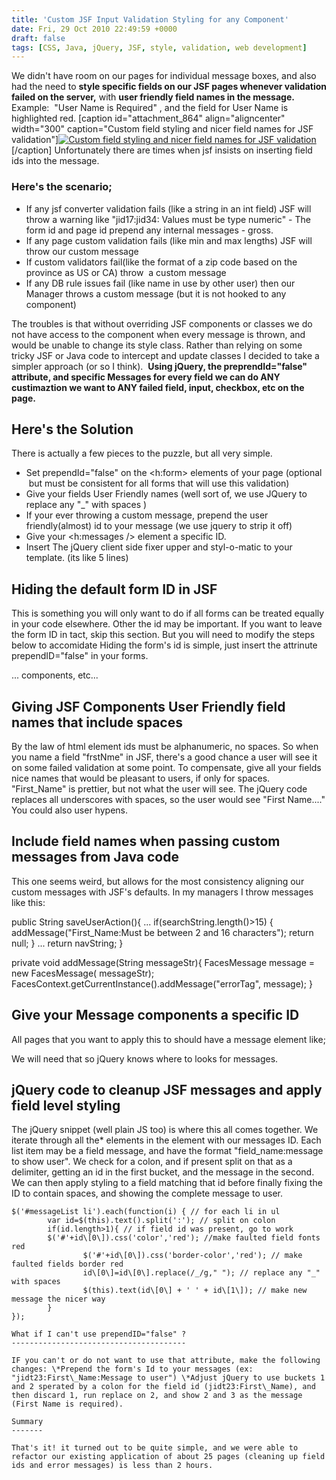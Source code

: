 ```yaml
---
title: 'Custom JSF Input Validation Styling for any Component'
date: Fri, 29 Oct 2010 22:49:59 +0000
draft: false
tags: [CSS, Java, jQuery, JSF, style, validation, web development]
---
```


We didn't have room on our pages for individual message boxes, and also had the need to **style specific fields on our JSF pages whenever validation failed on the server,** with **user friendly field names in the message.** Example:  "User Name is Required" , and the field for User Name is highlighted red. \[caption id="attachment_864" align="aligncenter" width="300" caption="Custom field styling and nicer field names for JSF validation"\][![Custom field styling and nicer field names for JSF validation](https://blog.edwardawebb.com/wp-content/uploads/2010/10/jsf_jquery_validation-300x68.png "jsf_jquery_validation")](https://blog.edwardawebb.com/wp-content/uploads/2010/10/jsf_jquery_validation.png)\[/caption\] Unfortunately there are times when jsf insists on inserting field ids into the message.

### Here's the scenario;

*   If any jsf converter validation fails (like a string in an int field) JSF will throw a warning like "jid17:jid34: Values must be type numeric" - The form id and page id prepend any internal messages - gross.
*   If any page custom validation fails (like min and max lengths) JSF will throw our custom message
*   If custom validators fail(like the format of a zip code based on the province as US or CA) throw  a custom message
*   If any DB rule issues fail (like name in use by other user) then our Manager throws a custom message (but it is not hooked to any component)

The troubles is that without overriding JSF components or classes we do not have access to the component when every message is thrown, and would be unable to change its style class. Rather than relying on some tricky JSF or Java code to intercept and update classes I decided to take a simpler approach (or so I think).  **Using jQuery, the preprendId="false" attribute, and specific Messages for every field we can do ANY custimaztion we want to ANY failed field, input, checkbox, etc on the page.**

Here's the Solution
-------------------

There is actually a few pieces to the puzzle, but all very simple.

*   Set prependId="false" on the <h:form> elements of your page (optional  but must be consistent for all forms that will use this validation)
*   Give your fields User Friendly names (well sort of, we use JQuery to replace any "_" with spaces )
*   If your ever throwing a custom message, prepend the user friendly(almost) id to your message (we use jquery to strip it off)
*   Give your <h:messages /> element a specific ID.
*   Insert The jQuery client side fixer upper and styl-o-matic to your template. (its like 5 lines)

Hiding the default form ID in JSF
---------------------------------

This is something you will only want to do if all forms can be treated equally in your code elsewhere. Other the id may be important. If you want to leave the form ID in tact, skip this section. But you will need to modify the steps below to accomidate Hiding the form's id is simple, just insert the attrinute prependID="false" in your forms.

 ... components, etc... 

Giving JSF Components User Friendly field names that include spaces
-------------------------------------------------------------------

By the law of html element ids must be alphanumeric, no spaces. So when you name a field "frstNme" in JSF, there's a good chance a user will see it on some failed validation at some point. To compensate, give all your fields nice names that would be pleasant to users, if only for spaces. "First_Name" is prettier, but not what the user will see. The jQuery code replaces all underscores with spaces, so the user would see "First Name...." You could also user hypens.

Include field names when passing custom messages from Java code
---------------------------------------------------------------

This one seems weird, but allows for the most consistency aligning our custom messages with JSF's defaults. In my managers I throw messages like this:

public String saveUserAction(){ 
	 ...
	if(searchString.length()>15)
	{
		addMessage("First_Name:Must be between 2 and 16 characters");
		return null;
	}
	...
	return navString;
}

private void addMessage(String messageStr){
	FacesMessage message = new FacesMessage( messageStr);
	FacesContext.getCurrentInstance().addMessage("errorTag", message);
}

Give your Message components a specific ID
------------------------------------------

All pages that you want to apply this to should have a message element like;

We will need that so jQuery knows where to looks for messages.

jQuery code to cleanup JSF messages and apply field level styling
-----------------------------------------------------------------

The jQuery snippet (well plain JS too) is where this all comes together. We iterate through all the*   elements in the
    element with our messages ID. Each list item may be a field message, and have the format "field_name:message to show user". We check for a colon, and if present split on that as a delimiter, getting an id in the first bucket, and the message in the second. We can then apply styling to a field matching that id before finally fixing the ID to contain spaces, and showing the complete message to user.
    
    $('#messageList li').each(function(i) { // for each li in ul 
            var id=$(this).text().split(':'); // split on colon
            if(id.length>1){ // if field id was present, go to work
    		$('#'+id\[0\]).css('color','red'); //make faulted field fonts red
                    $('#'+id\[0\]).css('border-color','red'); // make faulted fields border red
                    id\[0\]=id\[0\].replace(/_/g," "); // replace any "_" with spaces
                    $(this).text(id\[0\] + ' ' + id\[1\]); // make new message the nicer way
            }
    });
    
    What if I can't use prependID="false" ?
    ---------------------------------------
    
    IF you can't or do not want to use that attribute, make the following changes: \*Prepend the form's Id to your messages (ex: "jidt23:First\_Name:Message to user") \*Adjust jQuery to use buckets 1 and 2 sperated by a colon for the field id (jidt23:First\_Name), and then discard 1, run replace on 2, and show 2 and 3 as the message (First Name is required).
    
    Summary
    -------
    
    That's it! it turned out to be quite simple, and we were able to refactor our existing application of about 25 pages (cleaning up field ids and error messages) is less than 2 hours.